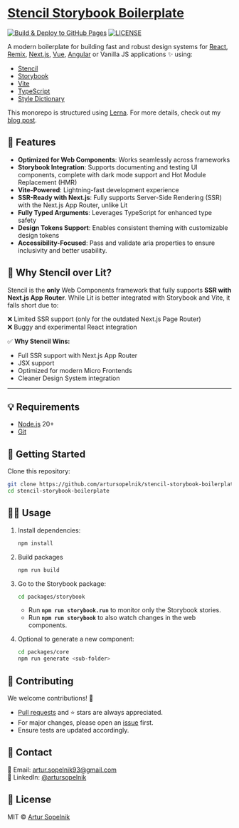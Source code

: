# [Stencil Storybook Boilerplate](https://artursopelnik.github.io/stencil-storybook-boilerplate/)

[![Build & Deploy to GitHub Pages](https://github.com/artursopelnik/stencil-storybook-boilerplate/actions/workflows/workflow.yml/badge.svg)](https://github.com/artursopelnik/stencil-storybook-boilerplate/actions/workflows/workflow.yml)
[![LICENSE](https://img.shields.io/badge/license-MIT-lightgrey.svg)](https://github.com/artursopelnik/stencil-storybook-boilerplate/blob/main/LICENSE.txt)

A modern boilerplate for building fast and robust design systems for [React](https://reactjs.org/), [Remix](https://remix.run/), [Next.js](https://nextjs.org/), [Vue](https://vuejs.org/), [Angular](https://angular.io/) or Vanilla JS applications ✨ using:

- [Stencil](https://github.com/ionic-team/stencil)
- [Storybook](https://github.com/storybookjs/storybook)
- [Vite](https://github.com/vitejs/vite)
- [TypeScript](https://github.com/microsoft/TypeScript)
- [Style Dictionary](https://github.com/amzn/style-dictionary)

This monorepo is structured using [Lerna](https://lerna.js.org/). For more details, check out my [blog post](https://www.designsystemscollective.com/how-to-use-storybook-with-stencil-in-2025-and-why-lit-isnt-the-best-choice-81fb5c2d521e).

## 📖 Features

- **Optimized for Web Components**: Works seamlessly across frameworks
- **Storybook Integration**: Supports documenting and testing UI components, complete with dark mode support and Hot Module Replacement (HMR)
- **Vite-Powered**: Lightning-fast development experience
- **SSR-Ready with Next.js**: Fully supports Server-Side Rendering (SSR) with the Next.js App Router, unlike Lit
- **Fully Typed Arguments**: Leverages TypeScript for enhanced type safety
- **Design Tokens Support**: Enables consistent theming with customizable design tokens
- **Accessibility-Focused**: Pass and validate aria properties to ensure inclusivity and better usability.

## 🤔 Why Stencil over Lit?

Stencil is the **only** Web Components framework that fully supports **SSR with Next.js App Router**. While Lit is better integrated with Storybook and Vite, it falls short due to:

❌ Limited SSR support (only for the outdated Next.js Page Router)  
❌ Buggy and experimental React integration

✅ **Why Stencil Wins:**

- Full SSR support with Next.js App Router
- JSX support
- Optimized for modern Micro Frontends
- Cleaner Design System integration

---

## 💡 Requirements

- [Node.js](https://nodejs.org/) 20+
- [Git](https://git-scm.com/)

## 🚀 Getting Started

Clone this repository:

```bash
git clone https://github.com/artursopelnik/stencil-storybook-boilerplate.git
cd stencil-storybook-boilerplate
```

## 👩‍💻 Usage

1. Install dependencies:
   ```bash
   npm install
   ```
2. Build packages
   ```bash
   npm run build
   ```
3. Go to the Storybook package:
   ```bash
   cd packages/storybook
   ```
   - Run **`npm run storybook.run`** to monitor only the Storybook stories.
   - Run **`npm run storybook`** to also watch changes in the web components.

4. Optional to generate a new component:
   ```bash
   cd packages/core
   npm run generate <sub-folder>
   ```

## 🙌 Contributing

We welcome contributions! 🚀

- [Pull requests](https://github.com/artursopelnik/stencil-storybook-boilerplate/pulls) and ⭐ stars are always appreciated.
- For major changes, please open an [issue](https://github.com/artursopelnik/stencil-storybook-boilerplate/issues) first.
- Ensure tests are updated accordingly.

## 📩 Contact

📧 Email: [artur.sopelnik93@gmail.com](mailto:artur.sopelnik93@gmail.com)  
💼 LinkedIn: [@artursopelnik](https://www.linkedin.com/in/artur-sopelnik-b93656110/)

## 📜 License

MIT &copy; [Artur Sopelnik](https://github.com/artursopelnik/)
